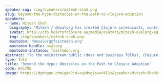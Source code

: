 ```yaml
---
speaker-img: /img/speakers/mitesh-shah.png
slug: beyond-the-hype-obstacles-on-the-path-to-clojure-adoption
speakers:
- name: Mitesh Shah
  biography: "Mitesh / @oxalorg has created Clojure screencasts, contributed to LambdaIsland open source repos and also recently volunteered at a ClojureBridge workshop!\r\n\r\nMitesh works as a Senior full-stack Clojure[script] Engineer at Gaiwan!"
  avatar: http://cfp.heartofclojure.eu/media/avatars/mitesh-oxalorg-sq1_FAYOS1c.png
  img: /img/speakers/mitesh-shah.png
  mastodon: '@oxalorg@fosstodon.org'
  mastodon-handle: oxalorg
  mastodon-instance: fosstodon.org
abstract: "To the mainstream public (devs and business folks), clojure is either seen as an arcane lisp, or as a hyped language. This perception of Clojure is further solidified by the fact that it's hard to get started with Clojure.\r\n\r\nClojure definitely has a very passionate community and undeniable strengths, then what is holding it back? \r\n\r\nBy openly discussing these issues and collborating on solutions, we can propel Clojure beyond it's current position as a powerful defacto business choice. There are many low hanging fruits and quick wins we can do to get the ball rolling."
type: Talk
title: 'Beyond the Hype: Obstacles on the Path to Clojure Adoption'
code: KPLYME
image: https://dynogee.com/gen?id=xqxdvgzswovkl2c&speaker=Mitesh+Shah&title=Beyond+the+Hype%3A+Obstacles+on+the+Path+to+Clojure+Adoption&type=Talk&img=https%3A//2024.heartofclojure.eu/img/speakers/mitesh-shah.png%3Fv%3D1721225782282
---
```

